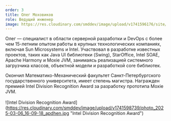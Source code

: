 ```yaml
---
order: 3
title: Олег Моховиков
role: Ведущий инженер
image: https://res.cloudinary.com/smddev/image/upload/v1741596176/site/member/photo_2025-03-10_11-37-02.jpg
---
```

Олег — специалист в области серверной разработки и DevOps с более чем 15-летним опытом работы в крупных технологических компаниях, включая Sun Microsystems и Intel. Участвовал в разработке известных проектов, таких как Java UI библиотеки (Swing), StarOffice, Intel SOAE, Apache Harmony и Moxie JVM, занимаясь реализацией системного загрузчика классов, объектной модели и разработкой core библиотек.

Окончил Математико-Механический факультет Санкт-Петербургского государственного университета, имеет степень магистра. Награжден премией Intel Division Recognition Award за разработку прототипа Moxie JVM.\
\
!\[Intel Division Recognition Award](https://res.cloudinary.com/smddev/image/upload/v1741598739/photo_2025-03-06_16-09-18_apdhen.jpg "Intel Division Recognition Award")
